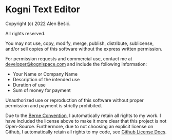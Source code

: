 # Kogni Text Editor

Copyright (c) 2022 Alen Bešić.

All rights reserved.

You may not use, copy, modify, merge, publish, distribute, sublicense,
and/or sell copies of this software without the express written permission.

For permission requests and commercial use, contact me at developer@kognispace.com
and include the following information:
- Your Name or Company Name
- Description of the intended use
- Duration of use
- Sum of money for payment

Unauthorized use or reproduction of this software without proper
permission and payment is strictly prohibited.

Due to the [Berne Convention](https://en.wikipedia.org/wiki/Berne_Convention), I automatically retain all rights to my work. I have included the license above to make it more clear that this project is not Open-Source.
Furthermore, due to not choosing an explicit license on Github, I automatically retain all rights to my code, see [Github License Docs](https://docs.github.com/en/repositories/managing-your-repositorys-settings-and-features/customizing-your-repository/licensing-a-repository).
